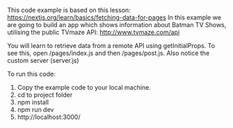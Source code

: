 This code example is based on this lesson: https://nextjs.org/learn/basics/fetching-data-for-pages
In this example we are going to build an app which shows information about Batman TV Shows, utilising the public TVmaze API: http://www.tvmaze.com/api

You will learn to retrieve data from a remote API using getInitialProps.
To see this, open /pages/index.js and then /pages/post.js.
Also notice the custom server (server.js)

To run this code:
1. Copy the example code to your local machine.
2. cd to project folder
3. npm install
4. npm run dev
5. http://localhost:3000/